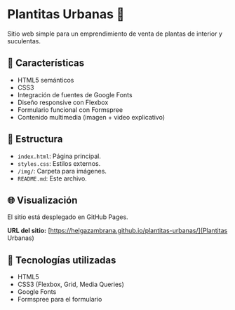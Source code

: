 # Plantitas Urbanas 🌿

Sitio web simple para un emprendimiento de venta de plantas de interior y suculentas.

## 📌 Características

- HTML5 semánticos
- CSS3
- Integración de fuentes de Google Fonts
- Diseño responsive con Flexbox
- Formulario funcional con Formspree
- Contenido multimedia (imagen + video explicativo)

## 📁 Estructura

- `index.html`: Página principal.
- `styles.css`: Estilos externos.
- `/img/`: Carpeta para imágenes.
- `README.md`: Este archivo.

## 🌐 Visualización

El sitio está desplegado en GitHub Pages.

**URL del sitio:** [https://helgazambrana.github.io/plantitas-urbanas/](Plantitas Urbanas)

## 🔧 Tecnologías utilizadas

- HTML5
- CSS3 (Flexbox, Grid, Media Queries)
- Google Fonts
- Formspree para el formulario